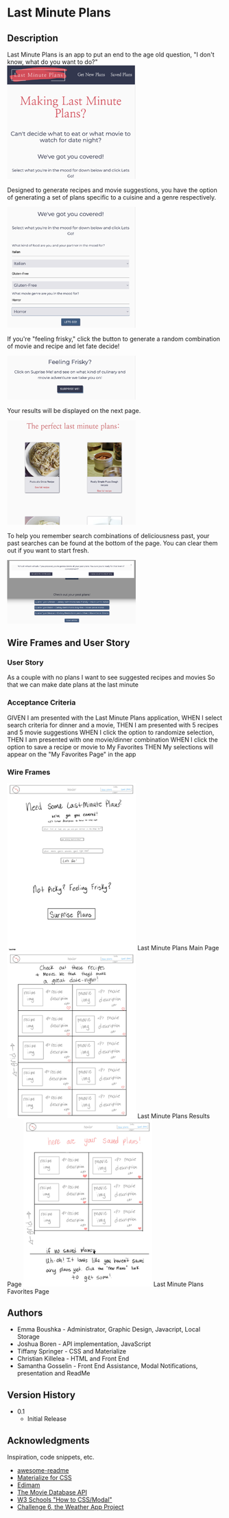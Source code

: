 # Last Minute Plans

## Description

Last Minute Plans is an app to put an end to the age old question, "I don't know, what do you want to do?"
<img src="readmeassets/home.png" alt="Last Minute Plans Home Page" width="300"/>

Designed to generate recipes and movie suggestions, you have the option of generating a set of plans specific to a cuisine and a genre respectively. 

<img src="readmeassets/options.png" alt="Last Minute Plans Option Select" width="300"/>

If you're "feeling frisky," click the button to generate a random combination of movie and recipe and let fate decide!

<img src="readmeassets/frisky.png" alt="The Frisky Button" width="300"/>

Your results will be displayed on the next page.

<img src="readmeassets/resultspage.png" alt="Your Results" width="300"/>

To help you remember search combinations of deliciousness past, your past searches can be found at the bottom of the page. You can clear them out if you want to start fresh.

<img src="readmeassets/searchhistory.png" alt="Your Search History" width="300"/>

## Wire Frames and User Story

### User Story
As a couple with no plans
I want to see suggested recipes and movies
So that we can make date plans at the last minute

### Acceptance Criteria
GIVEN I am presented with the Last Minute Plans application,
WHEN I select search criteria for dinner and a movie,
THEN I am presented with 5 recipes and 5 movie suggestions
WHEN I click the option to randomize selection,
THEN I am presented with one movie/dinner combination
WHEN I click the option to save a recipe or movie to My Favorites
THEN My selections will appear on the "My Favorites Page" in the app

### Wire Frames

<img src="readmeassets/LMPMain.jpg" alt="Main Page" width="300"/>
Last Minute Plans Main Page

<img src="readmeassets/LMPResults.jpg" alt="Results Page" width="300"/>
Last Minute Plans Results Page

<img src="readmeassets/LMPFavorites.jpg" alt="Favorites Page" width="300"/>
Last Minute Plans Favorites Page


## Authors

* Emma Boushka - Administrator, Graphic Design, Javacript, Local Storage
* Joshua Boren - API implementation, JavaScript
* Tiffany Springer - CSS and Materialize
* Christian Killelea - HTML and Front End
* Samantha Gosselin - Front End Assistance, Modal Notifications, presentation and ReadMe

## Version History

* 0.1
    * Initial Release


## Acknowledgments

Inspiration, code snippets, etc.
* [awesome-readme](https://github.com/matiassingers/awesome-readme)
* [Materialize for CSS](https://materializecss.com/)
* [Edimam](https://www.edamam.com/)
* [The Movie Database API](https://www.themoviedb.org/)
* [W3 Schools "How to CSS/Modal"](https://www.w3schools.com/howto/howto_css_modals.asp)
* [Challenge 6, the Weather App Project](https://boushka9.github.io/rainy-plastic-plants/)
